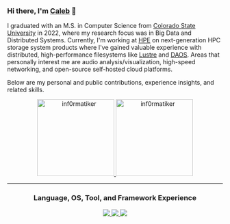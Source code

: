 ### Hi there, I'm [Caleb](www.linkedin.com/in/inf0rmatiker) :wave:

I graduated with an M.S. in Computer Science from [Colorado State University](https://compsci.colostate.edu/) in 2022, where my research focus was in Big Data and Distributed Systems. Currently, I'm working at [HPE](https://www.hpe.com/) on next-generation HPC storage system products where I've gained valuable experience with distributed, high-performance filesystems like [Lustre](https://www.lustre.org/) and [DAOS](https://daos.io/). Areas that personally interest me are audio analysis/visualization, high-speed networking, and open-source self-hosted cloud platforms.

Below are my personal and public contributions, experience insights, and related skills.

<div align="center">
  <a href="https://github.com/inf0rmatiker">
    <img height="180em" src="https://github-readme-stats.vercel.app/api/top-langs?username=inf0rmatiker&show_icons=true&locale=en&layout=compact&theme=tokyonight" alt="inf0rmatiker"/>
    <img height="180em" src="https://github-readme-stats.vercel.app/api?username=inf0rmatiker&show_icons=true&locale=en&layout=compact&theme=tokyonight" alt="inf0rmatiker"/>
  </a>
</div>

------

<h3 align="center">Language, OS, Tool, and Framework Experience</h3>

<p align="center">
  <a href="https://skillicons.dev">
    <img src="https://skillicons.dev/icons?i=go,python,bash,c,cpp,java,latex,md,anaconda,nginx,flask,pytorch,sklearn,tensorflow" />
  </a>
  <a href="https://skillicons.dev">
    <img src="https://skillicons.dev/icons?i=react,spring,maven,gradle,mongodb,git,docker,kubernetes,jenkins,githubactions,vim,vscode" />
  </a>
  <a href="https://skillicons.dev">
    <img src="https://skillicons.dev/icons?i=pycharm,idea,webstorm,postman,linux,redhat,ubuntu,windows,raspberrypi,debian" />
  </a>
</p>

